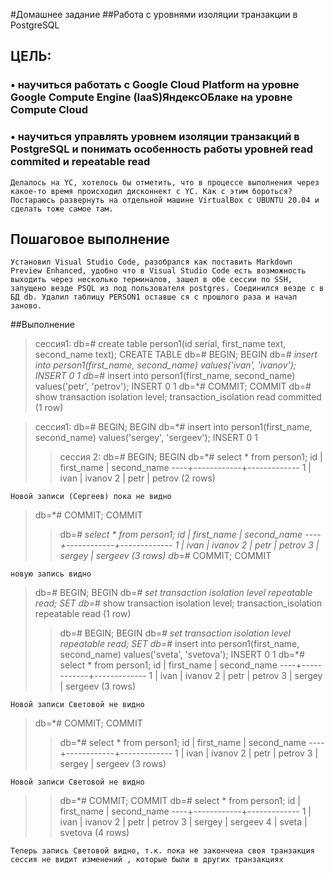 #Домашнее задание
##Работа с уровнями изоляции транзакции в PostgreSQL
## ЦЕЛЬ:
### •	научиться работать с Google Cloud Platform на уровне Google Compute Engine (IaaS)ЯндексОБлаке на уровне Compute Cloud
### •	научиться управлять уровнем изоляции транзакций в PostgreSQL и понимать особенность работы уровней read commited и repeatable read
~~~
Делалось на YC, хотелось бы отметить, что в процессе выполнения через какое-то время происходил дисконнект с YC. Как с этим бороться? Постараюсь развернуть на отдельной машине VirtualBox с UBUNTU 20.04 и сделать тоже самое там.
~~~
## Пошаговое выполнение
~~~ 
Установил Visual Studio Code, разобрался как поставить Markdown Preview Enhanced, удобно что в Visual Studio Code есть возможность выходить через несколько терминалов, зашел в обе сессии по SSH, запущено везде PSQL из под пользователя postgres. Соединился везде с в БД db. Удалил таблицу PERSON1 оставше ся с прошлого раза и начал заново.
~~~
##Выполнение
> сессия1:
db=# create table person1(id serial, first_name text, second_name text);
CREATE TABLE
db=# BEGIN;
BEGIN
db=*# insert into person1(first_name, second_name) values('ivan', 'ivanov');
INSERT 0 1
db=*# insert into person1(first_name, second_name) values('petr', 'petrov');
INSERT 0 1
db=*# COMMIT;
COMMIT
db=# show transaction isolation level;
 transaction_isolation
 read committed
>(1 row)

> сессия1:
db=# BEGIN;
BEGIN
db=*# insert into person1(first_name, second_name) values('sergey', 'sergeev');
INSERT 0 1
>> сессия 2:
db=# BEGIN;
BEGIN
db=*# select * from person1;
 id | first_name | second_name 
----+------------+-------------
  1 | ivan       | ivanov
  2 | petr       | petrov
(2 rows)

~~~
Новой записи (Сергеев) пока не видно
~~~
> db=*# COMMIT;
COMMIT
>>db=*# select * from person1;
 id | first_name | second_name 
----+------------+-------------
  1 | ivan       | ivanov
  2 | petr       | petrov
  3 | sergey     | sergeev
(3 rows)
db=*# COMMIT;
COMMIT

~~~
новую запись видно
~~~

>db=# BEGIN;
BEGIN
db=*# set transaction isolation level repeatable read;
SET
db=*# show transaction isolation level;
 transaction_isolation 
 repeatable read
(1 row)
>> db=# BEGIN;
BEGIN
db=*# set transaction isolation level repeatable read;
SET
> db=*# insert into person1(first_name, second_name) values('sveta', 'svetova');
INSERT 0 1
>> db=*# select * from person1;
 id | first_name | second_name 
----+------------+-------------
  1 | ivan       | ivanov
  2 | petr       | petrov
  3 | sergey     | sergeev
(3 rows)
~~~
Новой записи Световой не видно
~~~
> db=*# COMMIT;
COMMIT
>> db=*# select * from person1;
 id | first_name | second_name 
----+------------+-------------
  1 | ivan       | ivanov
  2 | petr       | petrov
  3 | sergey     | sergeev
(3 rows)
~~~
Новой записи Световой не видно
~~~
>> db=*# COMMIT;
COMMIT
db=# select * from person1;
 id | first_name | second_name 
----+------------+-------------
  1 | ivan       | ivanov
  2 | petr       | petrov
  3 | sergey     | sergeev
  4 | sveta      | svetova
(4 rows)
~~~
Теперь запись Световой видно, т.к. пока не закончена своя транзакция сессия не видит изменений , которые были в других транзакциях
~~~
